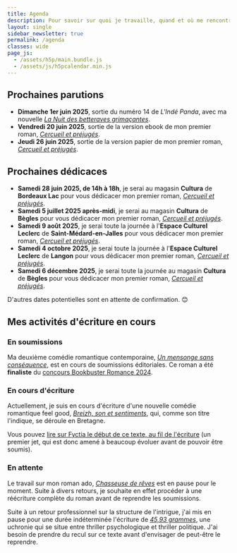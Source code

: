 ```yaml
---
title: Agenda
description: Pour savoir sur quoi je travaille, quand et où me rencontrer (événements, dédicaces...) Voici mon agenda !
layout: single
sidebar_newsletter: true
permalink: /agenda
classes: wide
page_js:
  - /assets/h5p/main.bundle.js
  - /assets/js/h5pcalendar.min.js
---
```


<div id="h5p-publications"></div>

## Prochaines parutions

- **Dimanche 1er juin 2025**, sortie du numéro 14 de *L'Indé Panda*, avec ma nouvelle [*La Nuit des betteraves grimaçantes*](/_publications/la-nuit-des-betteraves-grimacantes).
- **Vendredi 20 juin 2025**, sortie de la version ebook de mon premier roman, [*Cercueil et préjugés*](/publications/cercueil-et-prejuges).
- **Jeudi 26 juin 2025**, sortie de la version papier de mon premier roman, [*Cercueil et préjugés*](/publications/cercueil-et-prejuges).


## Prochaines dédicaces

- **Samedi 28 juin 2025, de 14h à 18h**, je serai au magasin **Cultura** de **Bordeaux Lac** pour vous dédicacer mon premier roman, [*Cercueil et préjugés*](/publications/cercueil-et-prejuges).
- **Samedi 5 juillet 2025 après-midi**, je serai au magasin **Cultura** de **Bègles** pour vous dédicacer mon premier roman, [*Cercueil et préjugés*](/publications/cercueil-et-prejuges).
- **Samedi 9 août 2025**, je serai toute la journée à l'**Espace Culturel Leclerc** de **Saint-Médard-en-Jalles** pour vous dédicacer mon premier roman, [*Cercueil et préjugés*](/publications/cercueil-et-prejuges).
- **Samedi 4 octobre 2025**, je serai toute la journée à l'**Espace Culturel Leclerc** de **Langon** pour vous dédicacer mon premier roman, [*Cercueil et préjugés*](/publications/cercueil-et-prejuges).
- **Samedi 6 décembre 2025**, je serai toute la journée au magasin **Cultura** de **Bègles** pour vous dédicacer mon premier roman, [*Cercueil et préjugés*](/publications/cercueil-et-prejuges).

D'autres dates potentielles sont en attente de confirmation. 😊


## Mes activités d'écriture en cours

### En soumissions

Ma deuxième comédie romantique contemporaine, [*Un mensonge sans conséquence*](/publications/projets-en-cours/#un-mensonge-sans-conséquence), est en cours de soumissions éditoriales.
Ce roman a été **finaliste** du <a href="https://www.instagram.com/p/C8O5XMRqK0P/?img_index=5" target="_blank">concours Bookbuster Romance 2024</a>.

### En cours d'écriture

Actuellement, je suis en cours d'écriture d'une nouvelle comédie romantique feel good, [*Breizh, son et sentiments*](/publications/projets-en-cours/#breizh-son-et-sentiments), qui, comme son titre l'indique, se déroule en Bretagne.

Vous pouvez <a href="https://www.fyctia.com/stories/breizh-son-et-sentiments" target="_blank">lire sur Fyctia le début de ce texte, au fil de l'écriture</a> (un premier jet, qui est donc amené à beaucoup évoluer avant de pouvoir être soumis).

### En attente

Le travail sur mon roman ado, [*Chasseuse de rêves*](/publications/projets-en-cours/#chasseuse-de-r%C3%AAves-titre-provisoire) est en pause pour le moment. Suite à divers retours, je souhaite en effet procéder à une réécriture complète du roman avant de reprendre les soumissions.

Suite à un retour professionnel sur la structure de l'intrigue, j'ai mis en pause pour une durée indéterminée l'écriture de [*45,93&nbsp;grammes*](/publications/projets-en-cours/#4593grammes), une uchronie qui se situe entre thriller psychologique et thriller politique. J'ai besoin de prendre du recul sur ce texte avant d'envisager de peut-être le reprendre.

